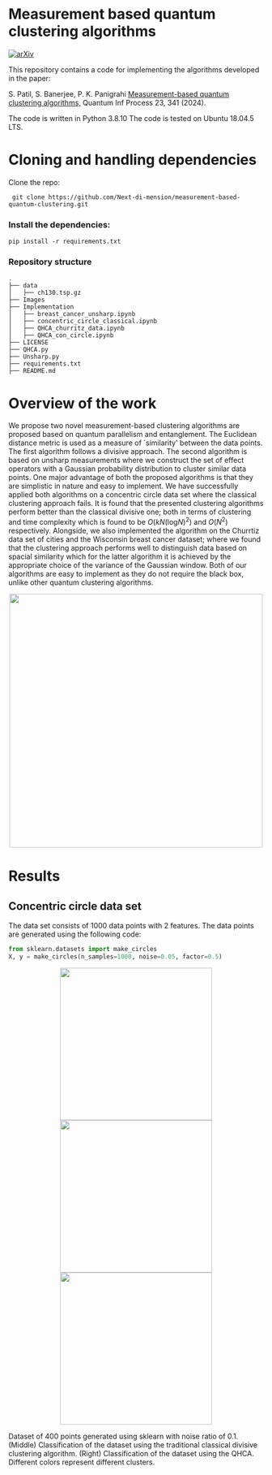# Measurement based quantum clustering algorithms 


[![arXiv](https://img.shields.io/badge/arXiv-2007.10893-b31b1b.svg)](https://arxiv.org/abs/2302.00566)



This repository contains a code for implementing the algorithms developed in the paper: 

S. Patil, S. Banerjee, P. K. Panigrahi [Measurement-based quantum clustering algorithms,](https://doi.org/10.1007/s11128-024-04553-0) Quantum Inf Process 23, 341 (2024).

The code is written in Python 3.8.10 The code is tested on Ubuntu 18.04.5 LTS.
 


# Cloning and handling dependencies 
Clone the repo:
```
 git clone https://github.com/Next-di-mension/measurement-based-quantum-clustering.git
```
### Install the dependencies:
```
pip install -r requirements.txt
```
### Repository structure
```
.
├── data
│   ├── ch130.tsp.gz
├── Images
├── Implementation
│   ├── breast_cancer_unsharp.ipynb
│   ├── concentric_circle_classical.ipynb
│   ├── QHCA_churritz_data.ipynb
│   ├── QHCA_con_circle.ipynb
├── LICENSE
├── QHCA.py
├── Unsharp.py
├── requirements.txt
├── README.md

```

# Overview of the work 
We propose two novel measurement-based clustering algorithms are proposed based on quantum parallelism and entanglement. The Euclidean distance metric is used as a measure of `similarity' between the data points. The first algorithm follows a divisive approach. The second algorithm is based on unsharp measurements where we construct the set of effect operators with a Gaussian probability distribution to cluster similar data points. One major advantage of both the proposed algorithms is that they are simplistic in nature and easy to implement. We have successfully applied both algorithms on a concentric circle data set where the classical clustering approach fails. It is found that the presented clustering algorithms perform better than the classical divisive one; both in terms of clustering and time complexity which is found to be $O(kN(\text{log}N)^2)$ and $O(N^2)$ respectively. Alongside, we also implemented the algorithm on the Churrtiz data set of cities and the Wisconsin breast cancer dataset; where we found that the clustering approach performs well to distinguish data based on spacial similarity which for the latter algorithm it is achieved by the appropriate choice of the variance of the Gaussian window. Both of our algorithms are easy to implement as they do not require the black box, unlike other quantum clustering algorithms.

<div align="center">
    <img src="https://github.com/Next-di-mension/measurement-based-clustering/assets/98448938/29167b6f-27aa-4b34-aad1-126143dd7cec" width="500">
</div>





# Results
## Concentric circle data set
The data set consists of 1000 data points with 2 features. The data points are generated using the following code:
```python
from sklearn.datasets import make_circles
X, y = make_circles(n_samples=1000, noise=0.05, factor=0.5)
```


<div align="center">
    <img src="https://github.com/Next-di-mension/measurement-based-clustering/assets/98448938/694ebc87-f4c2-43d0-80b5-8aafad98157a" width="300">
    <img src="https://github.com/Next-di-mension/measurement-based-clustering/assets/98448938/c7409d17-514e-40c5-a962-375efe2a233e" width="300">
    <img src="https://github.com/Next-di-mension/measurement-based-clustering/assets/98448938/ee65c883-9063-4f6c-8527-731882e60b66" width="300">
</div>

Dataset of 400 points generated using sklearn with noise ratio of 0.1. (Middle) Classification of the dataset using the traditional classical divisive clustering algorithm. (Right) Classification of the dataset using the QHCA. Different colors represent different clusters. 








